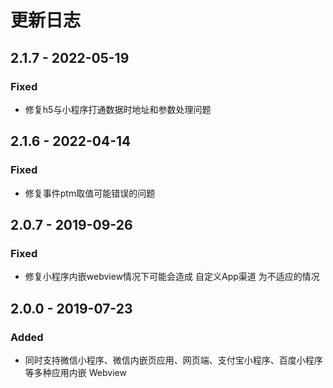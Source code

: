 # 更新日志

## 2.1.7 - 2022-05-19

### Fixed

* 修复h5与小程序打通数据时地址和参数处理问题

## 2.1.6 - 2022-04-14

### Fixed

* 修复事件ptm取值可能错误的问题

## 2.0.7 - 2019-09-26

### Fixed

*   修复小程序内嵌webview情况下可能会造成 自定义App渠道 为不适应的情况



## 2.0.0 - 2019-07-23

### Added

* 同时支持微信小程序、微信内嵌页应用、网页端、支付宝小程序、百度小程序等多种应用内嵌 Webview&#x20;



